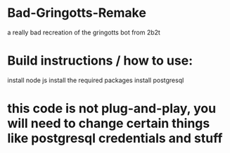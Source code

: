 # Bad-Gringotts-Remake
a really bad recreation of the gringotts bot from 2b2t


# Build instructions / how to use:
install node js
install the required packages
install postgresql
# this code is not plug-and-play, you will need to change certain things like postgresql credentials and stuff
